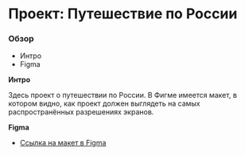 # Проект: Путешествие по России

### Обзор
* Интро
* Figma

**Интро**

Здесь проект о путешествии по России.
В Фигме имеется макет, в котором видно, как проект должен выглядеть на самых распространённых разрешениях экранов.

**Figma**

* [Ссылка на макет в Figma](https://www.figma.com/file/5S2WSbEFL6awjVWJ0NWL8Q/Sprint-3_-Russia-_-desktop-mobile?node-id=28503%3A0)
